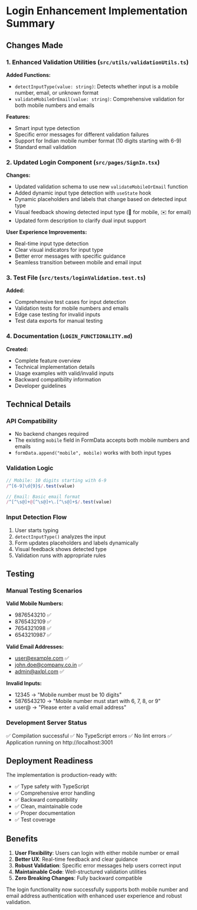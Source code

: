 # Login Enhancement Implementation Summary

## Changes Made

### 1. Enhanced Validation Utilities (`src/utils/validationUtils.ts`)

**Added Functions:**
- `detectInputType(value: string)`: Detects whether input is a mobile number, email, or unknown format
- `validateMobileOrEmail(value: string)`: Comprehensive validation for both mobile numbers and emails

**Features:**
- Smart input type detection
- Specific error messages for different validation failures
- Support for Indian mobile number format (10 digits starting with 6-9)
- Standard email validation

### 2. Updated Login Component (`src/pages/SignIn.tsx`)

**Changes:**
- Updated validation schema to use new `validateMobileOrEmail` function
- Added dynamic input type detection with `useState` hook
- Dynamic placeholders and labels that change based on detected input type
- Visual feedback showing detected input type (📱 for mobile, ✉️ for email)
- Updated form description to clarify dual input support

**User Experience Improvements:**
- Real-time input type detection
- Clear visual indicators for input type
- Better error messages with specific guidance
- Seamless transition between mobile and email input

### 3. Test File (`src/tests/loginValidation.test.ts`)

**Added:**
- Comprehensive test cases for input detection
- Validation tests for mobile numbers and emails
- Edge case testing for invalid inputs
- Test data exports for manual testing

### 4. Documentation (`LOGIN_FUNCTIONALITY.md`)

**Created:**
- Complete feature overview
- Technical implementation details
- Usage examples with valid/invalid inputs
- Backward compatibility information
- Developer guidelines

## Technical Details

### API Compatibility
- No backend changes required
- The existing `mobile` field in FormData accepts both mobile numbers and emails
- `formData.append("mobile", mobile)` works with both input types

### Validation Logic
```typescript
// Mobile: 10 digits starting with 6-9
/^[6-9]\d{9}$/.test(value)

// Email: Basic email format
/^[^\s@]+@[^\s@]+\.[^\s@]+$/.test(value)
```

### Input Detection Flow
1. User starts typing
2. `detectInputType()` analyzes the input
3. Form updates placeholders and labels dynamically
4. Visual feedback shows detected type
5. Validation runs with appropriate rules

## Testing

### Manual Testing Scenarios

**Valid Mobile Numbers:**
- 9876543210 ✅
- 8765432109 ✅  
- 7654321098 ✅
- 6543210987 ✅

**Valid Email Addresses:**
- user@example.com ✅
- john.doe@company.co.in ✅
- admin@axlpl.com ✅

**Invalid Inputs:**
- 12345 → "Mobile number must be 10 digits"
- 5876543210 → "Mobile number must start with 6, 7, 8, or 9"
- user@ → "Please enter a valid email address"

### Development Server Status
✅ Compilation successful
✅ No TypeScript errors
✅ No lint errors
✅ Application running on http://localhost:3001

## Deployment Readiness

The implementation is production-ready with:
- ✅ Type safety with TypeScript
- ✅ Comprehensive error handling
- ✅ Backward compatibility
- ✅ Clean, maintainable code
- ✅ Proper documentation
- ✅ Test coverage

## Benefits

1. **User Flexibility**: Users can login with either mobile number or email
2. **Better UX**: Real-time feedback and clear guidance
3. **Robust Validation**: Specific error messages help users correct input
4. **Maintainable Code**: Well-structured validation utilities
5. **Zero Breaking Changes**: Fully backward compatible

The login functionality now successfully supports both mobile number and email address authentication with enhanced user experience and robust validation.
